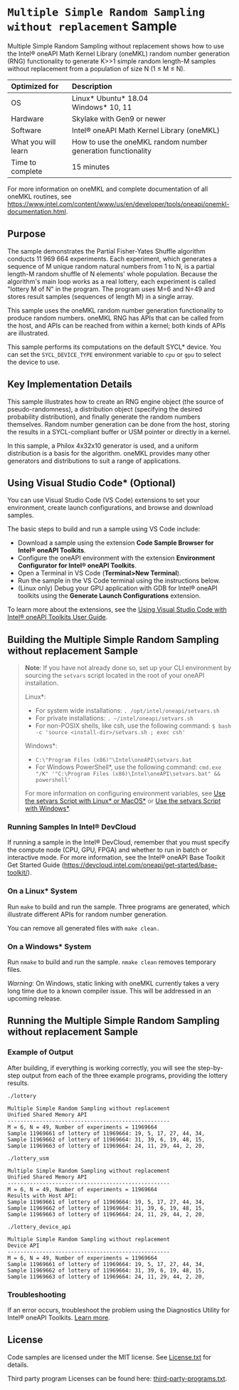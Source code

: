 # `Multiple Simple Random Sampling without replacement` Sample

Multiple Simple Random Sampling without replacement shows how to use the Intel® oneAPI Math Kernel Library (oneMKL) random number generation (RNG) functionality to generate K>>1 simple random length-M samples without replacement from a population of size N (1 ≤ M ≤ N).

| Optimized for       | Description
|:---                 |:---
| OS                  | Linux* Ubuntu* 18.04 <br> Windows* 10, 11
| Hardware            | Skylake with Gen9 or newer
| Software            | Intel® oneAPI Math Kernel Library (oneMKL)
| What you will learn | How to use the oneMKL random number generation functionality
| Time to complete    | 15 minutes

For more information on oneMKL and complete documentation of all oneMKL routines, see https://www.intel.com/content/www/us/en/developer/tools/oneapi/onemkl-documentation.html.

## Purpose

The sample demonstrates the Partial Fisher-Yates Shuffle algorithm conducts 11 969 664 experiments. Each experiment, which generates a sequence of M unique random natural numbers from 1 to N, is a partial length-M random shuffle of N elements' whole population. Because the algorithm's main loop works as a real lottery, each experiment is called "lottery M of N" in the program.
The program uses M=6 and N=49 and stores result samples (sequences of length M) in a single array.

This sample uses the oneMKL random number generation functionality to produce random numbers. oneMKL RNG has APIs that can be called from the host, and APIs can be reached from within a kernel; both kinds of APIs are illustrated.

This sample performs its computations on the default SYCL* device. You can set the `SYCL_DEVICE_TYPE` environment variable to `cpu` or `gpu` to select the device to use.


## Key Implementation Details

This sample illustrates how to create an RNG engine object (the source of pseudo-randomness), a distribution object (specifying the desired probability distribution), and finally generate the random numbers themselves. Random number generation can be done from the host, storing the results in a SYCL-compliant buffer or USM pointer or directly in a kernel.

In this sample, a Philox 4x32x10 generator is used, and a uniform distribution is a basis for the algorithm. oneMKL provides many other generators and distributions to suit a range of applications.

## Using Visual Studio Code* (Optional)

You can use Visual Studio Code (VS Code) extensions to set your environment, create launch configurations,
and browse and download samples.

The basic steps to build and run a sample using VS Code include:
 - Download a sample using the extension **Code Sample Browser for Intel® oneAPI Toolkits**.
 - Configure the oneAPI environment with the extension **Environment Configurator for Intel® oneAPI Toolkits**.
 - Open a Terminal in VS Code (**Terminal>New Terminal**).
 - Run the sample in the VS Code terminal using the instructions below.
 - (Linux only) Debug your GPU application with GDB for Intel® oneAPI toolkits using the **Generate Launch Configurations** extension.

To learn more about the extensions, see the
[Using Visual Studio Code with Intel® oneAPI Toolkits User Guide](https://www.intel.com/content/www/us/en/develop/documentation/using-vs-code-with-intel-oneapi/top.html).

## Building the Multiple Simple Random Sampling without replacement Sample
> **Note**: If you have not already done so, set up your CLI
> environment by sourcing  the `setvars` script located in
> the root of your oneAPI installation.
>
> Linux*:
> - For system wide installations: `. /opt/intel/oneapi/setvars.sh`
> - For private installations: `. ~/intel/oneapi/setvars.sh`
> - For non-POSIX shells, like csh, use the following command: `$ bash -c 'source <install-dir>/setvars.sh ; exec csh'`
>
> Windows*:
> - `C:\"Program Files (x86)"\Intel\oneAPI\setvars.bat`
> - For Windows PowerShell*, use the following command: `cmd.exe "/K" '"C:\Program Files (x86)\Intel\oneAPI\setvars.bat" && powershell'`
>
> For more information on configuring environment variables, see [Use the setvars Script with Linux* or MacOS*](https://www.intel.com/content/www/us/en/develop/documentation/oneapi-programming-guide/top/oneapi-development-environment-setup/use-the-setvars-script-with-linux-or-macos.html) or [Use the setvars Script with Windows*](https://www.intel.com/content/www/us/en/develop/documentation/oneapi-programming-guide/top/oneapi-development-environment-setup/use-the-setvars-script-with-windows.html).


### Running Samples In Intel® DevCloud
If running a sample in the Intel® DevCloud, remember that you must specify the compute node (CPU, GPU, FPGA) and whether to run in batch or interactive mode. For more information, see the Intel® oneAPI Base Toolkit Get Started Guide (https://devcloud.intel.com/oneapi/get-started/base-toolkit/).


### On a Linux* System
Run `make` to build and run the sample. Three programs are generated, which illustrate different APIs for random number generation.

You can remove all generated files with `make clean.`

### On a Windows* System
Run `nmake` to build and run the sample. `nmake clean` removes temporary files.

*Warning*: On Windows, static linking with oneMKL currently takes a very long time due to a known compiler issue. This will be addressed in an upcoming release.

## Running the Multiple Simple Random Sampling without replacement Sample

### Example of Output
After building, if everything is working correctly, you will see the step-by-step output from each of the three example programs, providing the lottery results.
```
./lottery

Multiple Simple Random Sampling without replacement
Unified Shared Memory API
---------------------------------------------------
M = 6, N = 49, Number of experiments = 11969664
Sample 11969661 of lottery of 11969664: 19, 5, 17, 27, 44, 34,
Sample 11969662 of lottery of 11969664: 31, 39, 6, 19, 48, 15,
Sample 11969663 of lottery of 11969664: 24, 11, 29, 44, 2, 20,

./lottery_usm

Multiple Simple Random Sampling without replacement
Unified Shared Memory API
---------------------------------------------------
M = 6, N = 49, Number of experiments = 11969664
Results with Host API:
Sample 11969661 of lottery of 11969664: 19, 5, 17, 27, 44, 34,
Sample 11969662 of lottery of 11969664: 31, 39, 6, 19, 48, 15,
Sample 11969663 of lottery of 11969664: 24, 11, 29, 44, 2, 20,

./lottery_device_api

Multiple Simple Random Sampling without replacement
Device API
---------------------------------------------------
M = 6, N = 49, Number of experiments = 11969664
Sample 11969661 of lottery of 11969664: 19, 5, 17, 27, 44, 34,
Sample 11969662 of lottery of 11969664: 31, 39, 6, 19, 48, 15,
Sample 11969663 of lottery of 11969664: 24, 11, 29, 44, 2, 20,
```

### Troubleshooting
If an error occurs, troubleshoot the problem using the Diagnostics Utility for Intel® oneAPI Toolkits.
[Learn more](https://www.intel.com/content/www/us/en/develop/documentation/diagnostic-utility-user-guide/top.html).

## License
Code samples are licensed under the MIT license. See
[License.txt](https://github.com/oneapi-src/oneAPI-samples/blob/master/License.txt) for details.

Third party program Licenses can be found here: [third-party-programs.txt](https://github.com/oneapi-src/oneAPI-samples/blob/master/third-party-programs.txt).